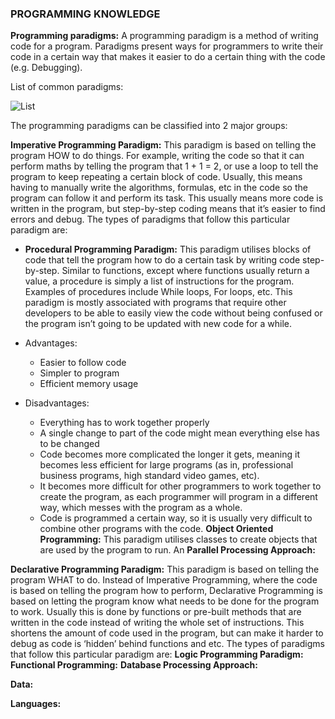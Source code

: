 ### PROGRAMMING KNOWLEDGE
**Programming paradigms:**
A programming paradigm is a method of writing code for a program. Paradigms present ways for programmers to write their code in a certain way that makes it easier to do a certain thing with the code (e.g. Debugging). 

List of common paradigms:

![List](https://github.com/Ezs377/Programming-notes/blob/main/Images/Programming%20paradigms.jpg?raw=true)

The programming paradigms can be classified into 2 major groups:

**Imperative Programming Paradigm:** This paradigm is based on telling the program HOW to do things. For example, writing the code so that it can perform maths by telling the program that 1 + 1 = 2, or use a loop to tell the program to keep repeating a certain block of code. Usually, this means having to manually write the algorithms, formulas, etc in the code so the program can follow it and perform its task. This usually means more code is written in the program, but step-by-step coding means that it’s easier to find errors and debug. The types of paradigms that follow this particular paradigm are:

- **Procedural Programming Paradigm:** This paradigm utilises blocks of code that tell the program how to do a certain task by writing code step-by-step. Similar to functions, except where functions usually return a value, a procedure is simply a list of instructions for the program. Examples of procedures include While loops, For loops, etc. This paradigm is mostly associated with programs that require other developers to be able to easily view the code without being confused or the program isn’t going to be updated with new code for a while.
- Advantages: 
  - Easier to follow code 
  - Simpler to program
  - Efficient memory usage
 
- Disadvantages:
  - Everything has to work together properly
  - A single change to part of the code might mean everything else has to be changed
  - Code becomes more complicated the longer it gets, meaning it becomes less efficient for large programs (as in, professional business programs, high standard video games, etc).
  - It becomes more difficult for other programmers to work together to create the program, as each programmer will program in a different way, which messes with the program as a whole.
  - Code is programmed a certain way, so it is usually very difficult to combine other programs with the code.
**Object Oriented Programming:** This paradigm utilises classes to create objects that are used by the program to run. An 
**Parallel Processing Approach:**

**Declarative Programming Paradigm:** This paradigm is based on telling the program WHAT to do. Instead of Imperative Programming, where the code is based on telling the program how to perform, Declarative Programming is based on letting the program know what needs to be done for the program to work. Usually this is done by functions or pre-built methods that are written in the code instead of writing the whole set of instructions. This shortens the amount of code used in the program, but can make it harder to debug as code is ‘hidden’ behind functions and etc. The types of paradigms that follow this particular paradigm are:
**Logic Programming Paradigm:**
**Functional Programming:**
**Database Processing Approach:**

**Data:**

**Languages:**
